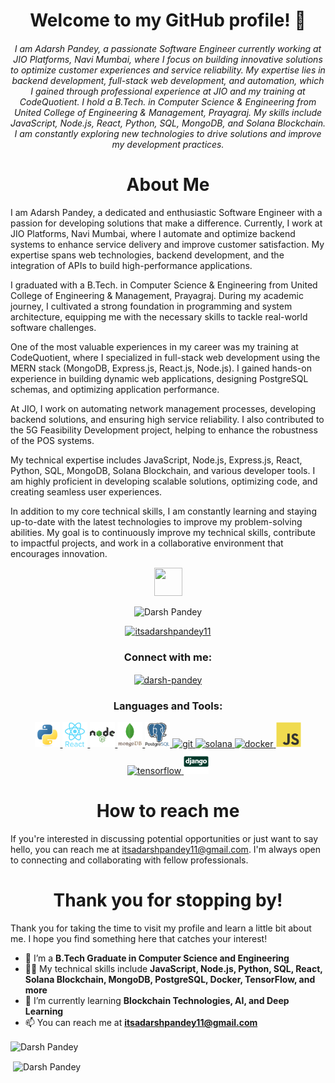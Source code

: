 <h1 align="center">Welcome to my GitHub profile! 👋</h1>
<h6 align="center">I am Adarsh Pandey, a passionate Software Engineer currently working at JIO Platforms, Navi Mumbai, where I focus on building innovative solutions to optimize customer experiences and service reliability. My expertise lies in backend development, full-stack web development, and automation, which I gained through professional experience at JIO and my training at CodeQuotient. I hold a B.Tech. in Computer Science & Engineering from United College of Engineering & Management, Prayagraj. My skills include JavaScript, Node.js, React, Python, SQL, MongoDB, and Solana Blockchain. I am constantly exploring new technologies to drive solutions and improve my development practices.</h6>

<h1 align="center">About Me</h1>
<p>I am Adarsh Pandey, a dedicated and enthusiastic Software Engineer with a passion for developing solutions that make a difference. Currently, I work at JIO Platforms, Navi Mumbai, where I automate and optimize backend systems to enhance service delivery and improve customer satisfaction. My expertise spans web technologies, backend development, and the integration of APIs to build high-performance applications. 

I graduated with a B.Tech. in Computer Science & Engineering from United College of Engineering & Management, Prayagraj. During my academic journey, I cultivated a strong foundation in programming and system architecture, equipping me with the necessary skills to tackle real-world software challenges.

One of the most valuable experiences in my career was my training at CodeQuotient, where I specialized in full-stack web development using the MERN stack (MongoDB, Express.js, React.js, Node.js). I gained hands-on experience in building dynamic web applications, designing PostgreSQL schemas, and optimizing application performance. 

At JIO, I work on automating network management processes, developing backend solutions, and ensuring high service reliability. I also contributed to the 5G Feasibility Development project, helping to enhance the robustness of the POS systems.

My technical expertise includes JavaScript, Node.js, Express.js, React, Python, SQL, MongoDB, Solana Blockchain, and various developer tools. I am highly proficient in developing scalable solutions, optimizing code, and creating seamless user experiences. 

In addition to my core technical skills, I am constantly learning and staying up-to-date with the latest technologies to improve my problem-solving abilities. My goal is to continuously improve my technical skills, contribute to impactful projects, and work in a collaborative environment that encourages innovation.</p>

<div id="header" align="center">
  <img src="" width="45" height="45" style="border-radius: 50;"/>
</div>
<p align="center"> <img src="https://komarev.com/ghpvc/?username=itsadarshpandey11&label=Profile%20views&color=0e75b6&style=flat" alt="Darsh Pandey" /> </p>

<p align="center"> <a href="https://github.com/itsadarshpandey11"><img src="https://github-profile-trophy.vercel.app/?username=itsadarshpandey11" alt="itsadarshpandey11" /></a> </p>
<h3 align="center">Connect with me:</h3>
<p align="center">
  <a href="https://www.linkedin.com/in/darsh-pandey/" target="blank"><img align="center" src="https://www.vectorlogo.zone/logos/linkedin/linkedin-tile.svg" alt="darsh-pandey" height="45" width="45" /></a>
</p>

<h3 align="center">Languages and Tools:</h3>
<p align="center">
  <a href="https://www.python.org" target="_blank" rel="noreferrer"> <img src="https://raw.githubusercontent.com/devicons/devicon/master/icons/python/python-original.svg" alt="python" width="40" height="40"/> </a>
  <a href="https://reactjs.org/" target="_blank" rel="noreferrer"> <img src="https://raw.githubusercontent.com/devicons/devicon/master/icons/react/react-original-wordmark.svg" alt="react" width="40" height="40"/> </a>
  <a href="https://nodejs.org" target="_blank" rel="noreferrer"> <img src="https://raw.githubusercontent.com/devicons/devicon/master/icons/nodejs/nodejs-original-wordmark.svg" alt="nodejs" width="40" height="40"/> </a>
  <a href="https://www.mongodb.com/" target="_blank" rel="noreferrer"> <img src="https://raw.githubusercontent.com/devicons/devicon/master/icons/mongodb/mongodb-original-wordmark.svg" alt="mongodb" width="40" height="40"/> </a>
  <a href="https://www.postgresql.org" target="_blank" rel="noreferrer"> <img src="https://raw.githubusercontent.com/devicons/devicon/master/icons/postgresql/postgresql-original-wordmark.svg" alt="postgresql" width="40" height="40"/> </a>
  <a href="https://git-scm.com/" target="_blank" rel="noreferrer"> <img src="https://www.vectorlogo.zone/logos/git-scm/git-scm-icon.svg" alt="git" width="40" height="40"/> </a>
  <a href="https://www.solana.com/" target="_blank" rel="noreferrer"> <img src="https://raw.githubusercontent.com/devicons/devicon/master/icons/solana/solana-original.svg" alt="solana" width="40" height="40"/> </a>
  <a href="https://www.docker.com/" target="_blank" rel="noreferrer"> <img src="https://www.vectorlogo.zone/logos/docker/docker-icon.svg" alt="docker" width="40" height="40"/> </a>
  <a href="https://www.javascript.com/" target="_blank" rel="noreferrer"> <img src="https://raw.githubusercontent.com/devicons/devicon/master/icons/javascript/javascript-original.svg" alt="javascript" width="40" height="40"/> </a>
  <a href="https://www.tensorflow.org" target="_blank" rel="noreferrer"> <img src="https://www.vectorlogo.zone/logos/tensorflow/tensorflow-icon.svg" alt="tensorflow" width="40" height="40"/> </a>
  <a href="https://www.djangoproject.com/" target="_blank" rel="noreferrer"> <img src="https://raw.githubusercontent.com/devicons/devicon/master/icons/django/django-original.svg" alt="django" width="40" height="40"/> </a>
</p>

<h1 align="center">How to reach me</h1>
<p>If you're interested in discussing potential opportunities or just want to say hello, you can reach me at <a href="mailto:itsadarshpandey11@gmail.com">itsadarshpandey11@gmail.com</a>. I'm always open to connecting and collaborating with fellow professionals.</p>

<h1 align="center">Thank you for stopping by!</h1>
<p>Thank you for taking the time to visit my profile and learn a little bit about me. I hope you find something here that catches your interest!</p>

- 🚀 I’m a **B.Tech Graduate in Computer Science and Engineering**
- 👨‍💻 My technical skills include **JavaScript, Node.js, Python, SQL, React, Solana Blockchain, MongoDB, PostgreSQL, Docker, TensorFlow, and more**
- 💬 I’m currently learning **Blockchain Technologies, AI, and Deep Learning**
- 📫 You can reach me at **itsadarshpandey11@gmail.com**

<p><img align="center" src="https://github-readme-stats.vercel.app/api/top-langs?username=itsadarshpandey11&show_icons=true&locale=en&layout=compact" alt="Darsh Pandey" /></p>

<p>&nbsp;<img align="center" src="https://github-readme-stats.vercel.app/api?username=itsadarshpandey11&show_icons=true&locale=en" alt="Darsh Pandey" /></p>


